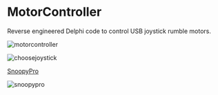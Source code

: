 # MotorController

Reverse engineered Delphi code to control USB joystick rumble motors.

![motorcontroller](https://cloud.githubusercontent.com/assets/4344677/8122994/96022766-10ec-11e5-949e-4958b89262ee.png)

![choosejoystick](https://cloud.githubusercontent.com/assets/4344677/8122995/97444d7a-10ec-11e5-9c4e-6c4acb44cd47.png)

[SnoopyPro](http://sourceforge.net/projects/usbsnoop/files/SnoopyPro/)

![snoopypro](https://cloud.githubusercontent.com/assets/4344677/8123091/c2edaea2-10ed-11e5-8ef4-c681b8753a72.png)

